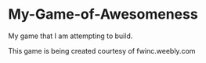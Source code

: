 My-Game-of-Awesomeness
======================

My game that I am attempting to build.

This game is being created courtesy of fwinc.weebly.com
